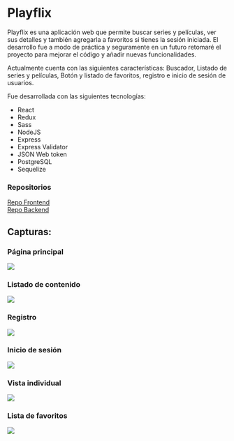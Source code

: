 # Playflix

Playflix es una aplicación web que permite buscar series y películas, ver sus detalles y también agregarla a favoritos si tienes la sesión iniciada.
El desarrollo fue a modo de práctica y seguramente en un futuro retomaré el proyecto para mejorar el código y añadir nuevas funcionalidades.

Actualmente cuenta con las siguientes características: Buscador, Listado de series y películas, Botón y listado de favoritos, registro e inicio de sesión de usuarios.

Fue desarrollada con las siguientes tecnologías:

- React
- Redux
- Sass
- NodeJS
- Express
- Express Validator
- JSON Web token
- PostgreSQL
- Sequelize

### Repositorios

<a href="https://github.com/lucianocasini/front_playflix/">Repo Frontend</a> <br />
<a href="https://github.com/lucianocasini/back_playflix/">Repo Backend</a>

## Capturas:

### Página principal

![](https://snipboard.io/JBD2Yd.jpg)

### Listado de contenido

![](https://snipboard.io/faBRq9.jpg)

### Registro

![](https://snipboard.io/Or5txw.jpg)

### Inicio de sesión

![](https://snipboard.io/tpq5PG.jpg)

### Vista individual

![](https://snipboard.io/qJK7AC.jpg)

### Lista de favoritos

![](https://snipboard.io/3HUsCu.jpg)
